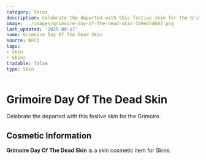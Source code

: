 ```yaml
---
category: Skins
description: Celebrate the departed with this festive skin for the Grimoire.
image: ../images/grimoire-day-of-the-dead-skin-1b9e554b87.png
last_updated: '2025-09-17'
name: Grimoire Day Of The Dead Skin
source: WFCD
tags:
- Skin
- Skins
tradable: false
type: Skin
---
```


# Grimoire Day Of The Dead Skin

Celebrate the departed with this festive skin for the Grimoire.

## Cosmetic Information

**Grimoire Day Of The Dead Skin** is a skin cosmetic item for Skins.

